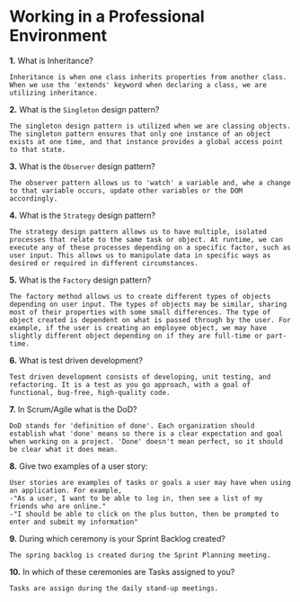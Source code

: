 # Working in a Professional Environment

**1.** What is Inheritance?
<!-- enter you answer in the space below -->
```
Inheritance is when one class inherits properties from another class. When we use the 'extends' keyword when declaring a class, we are utilizing inheritance.
```
**2.** What is the `Singleton` design pattern?
<!-- enter you answer in the space below -->
```
The singleton design pattern is utilized when we are classing objects. The singleton pattern ensures that only one instance of an object exists at one time, and that instance provides a global access point to that state.
```
**3.** What is the `Observer` design pattern?
<!-- enter you answer in the space below -->
```
The observer pattern allows us to 'watch' a variable and, whe a change to that variable occurs, update other variables or the DOM accordingly.
```
**4.** What is the `Strategy` design pattern?
<!-- enter you answer in the space below -->
```
The strategy design pattern allows us to have multiple, isolated processes that relate to the same task or object. At runtime, we can execute any of these processes depending on a specific factor, such as user input. This allows us to manipulate data in specific ways as desired or required in different circumstances.
```
**5.** What is the `Factory` design pattern?
<!-- enter you answer in the space below -->
```
The factory method allows us to create different types of objects depending on user input. The types of objects may be similar, sharing most of their properties with some small differences. The type of object created is dependent on what is passed through by the user. For example, if the user is creating an employee object, we may have slightly different object depending on if they are full-time or part-time.
```
**6.** What is test driven development?
<!-- enter you answer in the space below -->
```
Test driven development consists of developing, unit testing, and refactoring. It is a test as you go approach, with a goal of functional, bug-free, high-quality code.
```
**7.** In Scrum/Agile what is the DoD?
<!-- enter you answer in the space below -->
```
DoD stands for 'definition of done'. Each organization should establish what 'done' means so there is a clear expectation and goal when working on a project. 'Done' doesn't mean perfect, so it should be clear what it does mean.
```
**8.** Give two examples of a user story:
<!-- enter you answer in the space below -->
```
User stories are examples of tasks or goals a user may have when using an application. For example,
-"As a user, I want to be able to log in, then see a list of my friends who are online."
-"I should be able to click on the plus button, then be prompted to enter and submit my information"
```
**9.** During which ceremony is your Sprint Backlog created?
<!-- enter you answer in the space below -->
```
The spring backlog is created during the Sprint Planning meeting.
```
**10.** In which of these ceremonies are Tasks assigned to you?
<!-- enter you answer in the space below -->
```
Tasks are assign during the daily stand-up meetings.
```